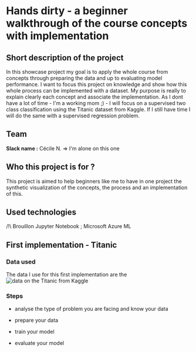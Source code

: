 # Hands dirty - a beginner walkthrough of the course concepts with implementation

## Short description of the project

In this showcase project my goal is to apply the whole course from concepts through preparing the data and up to evaluating model performance.
I want to focus this project on knowledge and show how this whole process can be implemented with a dataset. My purpose is really to explain clearly each concept and associate the implementation.
As I dont have a lot of time - I'm a working mom ;) - I will focus on a supervised two class classification using the Titanic dataset from Kaggle. If I still have time I will do the same with a supervised regression problem.

## Team

**Slack name :** Cécile N. => I'm alone on this one

## Who this project is for ?

This project is aimed to help beginners like me to have in one project the synthetic visualization of the concepts, the process and an implementation of this.

## Used technologies

/!\ Brouillon Jupyter Notebook ; Microsoft Azure ML 

## First implementation - Titanic
### Data used

The data I use for this first implementation are the ![data on the Titanic from Kaggle](https://www.kaggle.com/c/titanic/data)

### Steps

- analyse the type of problem you are facing and know your data

- prepare your data 

- train your model

- evaluate your model





